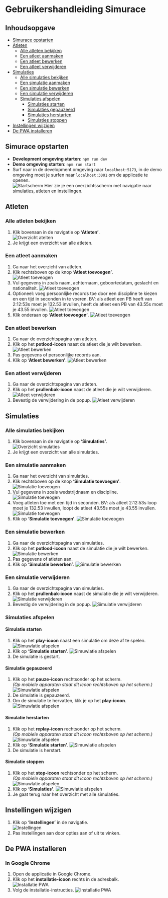 # Gebruikershandleiding Simurace

## Inhoudsopgave
- [Simurace opstarten](#simurace-opstarten)
- [Atleten](#atleten)
  - [Alle atleten bekijken](#alle-atleten-bekijken)
  - [Een atleet aanmaken](#een-atleet-aanmaken)
  - [Een atleet bewerken](#een-atleet-bewerken)
  - [Een atleet verwijderen](#een-atleet-verwijderen)
- [Simulaties](#simulaties)
  - [Alle simulaties bekijken](#alle-simulaties-bekijken)
  - [Een simulatie aanmaken](#een-simulatie-aanmaken)
  - [Een simulatie bewerken](#een-simulatie-bewerken)
  - [Een simulatie verwijderen](#een-simulatie-verwijderen)
  - [Simulaties afspelen](#simulaties-afspelen)
    - [Simulaties starten](#simulaties-starten)
    - [Simulaties gepauzeerd](#simulaties-pauseren)
    - [Simulaties herstarten](#simulaties-herstarten)
    - [Simulaties stoppen](#simulaties-stoppen)
- [Instellingen wijzigen](#instellingen-wijzigen)
- [De PWA installeren](#de-pwa-installeren)

## Simurace opstarten
- **Development omgeving starten**: `npm run dev`
- **Demo omgeving starten**: `npm run start`
- Surf naar in de development omgeving naar `localhost:5173`, in de demo omgeving moet je surfen naar `localhost:3001` om de applicatie te openen.  
  ![Startscherm](./assets/screenshots/startscherm.png)
  Hier zie je een overzichtsscherm met navigatie naar simulaties, atleten en instellingen.

## Atleten

### Alle atleten bekijken
1. Klik bovenaan in de navigatie op **‘Atleten’**.  
   ![Overzicht atelten](./assets/screenshots/atleten.png)
2. Je krijgt een overzicht van alle atleten.

### Een atleet aanmaken
1. Ga naar het overzicht van atleten.
2. Klik rechtsboven op de knop **‘Atleet toevoegen’**.  
   ![Atleet toeveogen](./assets/screenshots/atleet-toevoegenbtn.png)
3. Vul gegevens in zoals naam, achternaam, geboortedatum, geslacht en nationaliteit.
   ![Atleet toeveogen](./assets/screenshots/atleet-aanmaken.png)
4. Optioneel: voeg persoonlijke records toe door een discipline te kiezen en een tijd in seconden in te voeren.
   BV: als atleet een PB heeft van 2:12:53s moet je 132.53 invullen, heeft de atleet een PB van 43.55s moet je 43.55 invullen.
   ![Atleet toeveogen](./assets/screenshots/atleet-pbs.png)
5. Klik onderaan op **‘Atleet toevoegen‘**.
   ![Atleet toeveogen](./assets/screenshots/atleet-toevoegen.png)

### Een atleet bewerken
1. Ga naar de overzichtspagina van atleten.
2. Klik op het **potlood-icoon** naast de atleet die je wilt bewerken.  
   ![Atleet bewerken](./assets/screenshots/atleet-edit.png)
3. Pas gegevens of persoonlijke records aan.
4. Klik op **‘Atleet bewerken’**.
   ![Atleet bewerken](./assets/screenshots/atleet-bewerken.png)

### Een atleet verwijderen
1. Ga naar de overzichtspagina van atleten.
2. Klik op het **prullenbak-icoon** naast de atleet die je wilt verwijderen.  
   ![Atleet verwijderen](./assets/screenshots/atleet-delete.png)
3. Bevestig de verwijdering in de popup.
   ![Atleet verwijderen](./assets/screenshots/atleet-verwijderen.png)

## Simulaties

### Alle simulaties bekijken
1. Klik bovenaan in de navigatie op **‘Simulaties’**.  
   ![Overzicht simulaties](./assets/screenshots/simulaties.png)
2. Je krijgt een overzicht van alle simulaties.

### Een simulatie aanmaken
1. Ga naar het overzicht van simulaties.
2. Klik rechtsboven op de knop **‘Simulatie toevoegen’**.  
   ![Simulatie toeveogen](./assets/screenshots/simulatie-toevoegenbtn.png)
3. Vul gegevens in zoals wedstrijdnaam en discipline.
   ![Simulatie toeveogen](./assets/screenshots/simulatie-aanmaken.png)
4. Voeg atleten toe met een tijd in seconden.
   BV: als atleet 2:12:53s loop moet je 132.53 invullen, loopt de atleet 43.55s moet je 43.55 invullen.
   ![Simulatie toeveogen](./assets/screenshots/simulatie-atleten.png)
5. Klik op **‘Simulatie toevoegen’**.
   ![Simulatie toeveogen](./assets/screenshots/simulatie-toevoegen.png)

### Een simulatie bewerken
1. Ga naar de overzichtspagina van simulaties.
2. Klik op het **potlood-icoon** naast de simulatie die je wilt bewerken.  
   ![Simulatie bewerken](./assets/screenshots/simulatie-edit.png)
3. Pas gegevens of atleten aan.
4. Klik op **‘Simulatie bewerken’**.
   ![Simulatie bewerken](./assets/screenshots/simulatie-bewerken.png)

### Een simulatie verwijderen
1. Ga naar de overzichtspagina van simulaties.
2. Klik op het **prullenbak-icoon** naast de simulatie die je wilt verwijderen.  
   ![Simulatie verwijderen](./assets/screenshots/simulatie-delete.png)
3. Bevestig de verwijdering in de popup.
   ![Simulatie verwijderen](./assets/screenshots/simulatie-verwijderen.png)

### Simulaties afspelen

#### Simulatie starten
1. Klik op het **play-icoon** naast een simulatie om deze af te spelen.  
   ![Simuwlatie afspelen](./assets/screenshots/simulatie-starticon.png)
2. Klik op **‘Simulatie starten’**.
   ![Simuwlatie afspelen](./assets/screenshots/simulatie-start.png)
3. De simulatie is gestart.

#### Simulatie gepauzeerd
1. Klik op het **pauze-icoon** rechtsonder op het scherm.  
   *(Op mobiele apparaten staat dit icoon rechtsboven op het scherm.)*
   ![Simuwlatie afspelen](./assets/screenshots/simulatie-pauze.png)
2. De simulatie is gepauzeerd.
3. Om de simulatie te hervatten, klik je op het **play-icoon**.
   ![Simuwlatie afspelen](./assets/screenshots/simulatie-play.png)

#### Simulatie herstarten
1. Klik op het **replay-icoon** rechtsonder op het scherm.  
   *(Op mobiele apparaten staat dit icoon rechtsboven op het scherm.)*
   ![Simuwlatie afspelen](./assets/screenshots/simulatie-replay.png)
2. Klik op **‘Simulatie starten’**.
   ![Simuwlatie afspelen](./assets/screenshots/simulatie-start.png)
3. De simulatie is herstart.

#### Simulatie stoppen
1. Klik op het **stop-icoon** rechtsonder op het scherm.  
   *(Op mobiele apparaten staat dit icoon rechtsboven op het scherm.)*
   ![Simuwlatie afspelen](./assets/screenshots/simulatie-stop.png)
2. Klik op **‘Simulaties’**.
   ![Simuwlatie afspelen](./assets/screenshots/simulatie-end.png)
3. Je gaat terug naar het overzicht met alle simulaties.

## Instellingen wijzigen
1. Klik op **‘Instellingen’** in de navigatie.  
   ![Instellingen](./assets/screenshots/instellingen.png)
2. Pas instellingen aan door opties aan of uit te vinken.

## De PWA installeren
### In Google Chrome
1. Open de applicatie in Google Chrome.
2. Klik op het **installatie-icoon** rechts in de adresbalk.  
   ![Installatie PWA](./assets/screenshots/pwa-install.png)
3. Volg de installatie-instructies.
   ![Installatie PWA](./assets/screenshots/pwa-download.png)